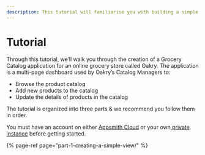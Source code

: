 ```yaml
---
description: This tutorial will familiarise you with building a simple app on appsmith
---
```


# Tutorial

Through this tutorial, we’ll walk you through the creation of a Grocery Catalog application for an online grocery store called Oakry. The application is a multi-page dashboard used by Oakry’s Catalog Managers to:

* Browse the product catalog
* Add new products to the catalog
* Update the details of products in the catalog

The tutorial is organized into three parts & we recommend you follow them in order. 

You must have an account on either [Appsmith Cloud](https://docs.appsmith.com/quick-start#appsmith-cloud) or your own[ private instance](../setup/) before getting started.

{% page-ref page="part-1-creating-a-simple-view/" %}


